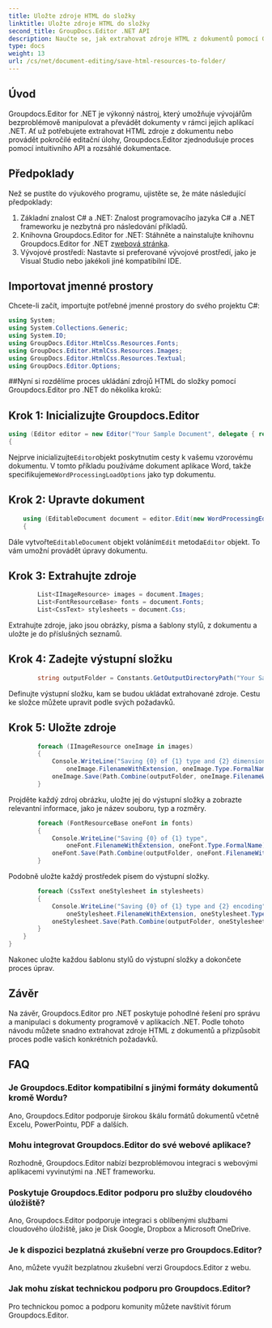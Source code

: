 ```yaml
---
title: Uložte zdroje HTML do složky
linktitle: Uložte zdroje HTML do složky
second_title: GroupDocs.Editor .NET API
description: Naučte se, jak extrahovat zdroje HTML z dokumentů pomocí Groupdocs.Editor pro .NET. Tento komplexní tutoriál poskytuje vývojářům podrobné pokyny.
type: docs
weight: 13
url: /cs/net/document-editing/save-html-resources-to-folder/
---
```

## Úvod
Groupdocs.Editor for .NET je výkonný nástroj, který umožňuje vývojářům bezproblémově manipulovat a převádět dokumenty v rámci jejich aplikací .NET. Ať už potřebujete extrahovat HTML zdroje z dokumentu nebo provádět pokročilé editační úlohy, Groupdocs.Editor zjednodušuje proces pomocí intuitivního API a rozsáhlé dokumentace.
## Předpoklady
Než se pustíte do výukového programu, ujistěte se, že máte následující předpoklady:
1. Základní znalost C# a .NET: Znalost programovacího jazyka C# a .NET frameworku je nezbytná pro následování příkladů.
2.  Knihovna Groupdocs.Editor for .NET: Stáhněte a nainstalujte knihovnu Groupdocs.Editor for .NET z[webová stránka](https://releases.groupdocs.com/editor/net/).
3. Vývojové prostředí: Nastavte si preferované vývojové prostředí, jako je Visual Studio nebo jakékoli jiné kompatibilní IDE.

## Importovat jmenné prostory
Chcete-li začít, importujte potřebné jmenné prostory do svého projektu C#:
```csharp
using System;
using System.Collections.Generic;
using System.IO;
using GroupDocs.Editor.HtmlCss.Resources.Fonts;
using GroupDocs.Editor.HtmlCss.Resources.Images;
using GroupDocs.Editor.HtmlCss.Resources.Textual;
using GroupDocs.Editor.Options;
```
##Nyní si rozdělíme proces ukládání zdrojů HTML do složky pomocí Groupdocs.Editor pro .NET do několika kroků:
## Krok 1: Inicializujte Groupdocs.Editor
```csharp
using (Editor editor = new Editor("Your Sample Document", delegate { return new WordProcessingLoadOptions(); }))
{
```
 Nejprve inicializujte`Editor`objekt poskytnutím cesty k vašemu vzorovému dokumentu. V tomto příkladu používáme dokument aplikace Word, takže specifikujeme`WordProcessingLoadOptions` jako typ dokumentu.
## Krok 2: Upravte dokument
```csharp
	using (EditableDocument document = editor.Edit(new WordProcessingEditOptions()))
	{
```
 Dále vytvořte`EditableDocument` objekt voláním`Edit` metoda`Editor` objekt. To vám umožní provádět úpravy dokumentu.
## Krok 3: Extrahujte zdroje
```csharp
		List<IImageResource> images = document.Images;
		List<FontResourceBase> fonts = document.Fonts;
		List<CssText> stylesheets = document.Css;
```
Extrahujte zdroje, jako jsou obrázky, písma a šablony stylů, z dokumentu a uložte je do příslušných seznamů.
## Krok 4: Zadejte výstupní složku
```csharp
		string outputFolder = Constants.GetOutputDirectoryPath("Your Sample Document");
```
Definujte výstupní složku, kam se budou ukládat extrahované zdroje. Cestu ke složce můžete upravit podle svých požadavků.
## Krok 5: Uložte zdroje
```csharp
		foreach (IImageResource oneImage in images)
		{
			Console.WriteLine("Saving {0} of {1} type and {2} dimensions",
				oneImage.FilenameWithExtension, oneImage.Type.FormalName, oneImage.LinearDimensions);
			oneImage.Save(Path.Combine(outputFolder, oneImage.FilenameWithExtension));
		}
```
Projděte každý zdroj obrázku, uložte jej do výstupní složky a zobrazte relevantní informace, jako je název souboru, typ a rozměry.
```csharp
		foreach (FontResourceBase oneFont in fonts)
		{
			Console.WriteLine("Saving {0} of {1} type",
				oneFont.FilenameWithExtension, oneFont.Type.FormalName);
			oneFont.Save(Path.Combine(outputFolder, oneFont.FilenameWithExtension));
		}
```
Podobně uložte každý prostředek písem do výstupní složky.
```csharp
		foreach (CssText oneStylesheet in stylesheets)
		{
			Console.WriteLine("Saving {0} of {1} type and {2} encoding",
				oneStylesheet.FilenameWithExtension, oneStylesheet.Type.FormalName, oneStylesheet.Encoding);
			oneStylesheet.Save(Path.Combine(outputFolder, oneStylesheet.FilenameWithExtension));
		}
	}
}
```
Nakonec uložte každou šablonu stylů do výstupní složky a dokončete proces úprav.

## Závěr
Na závěr, Groupdocs.Editor pro .NET poskytuje pohodlné řešení pro správu a manipulaci s dokumenty programově v aplikacích .NET. Podle tohoto návodu můžete snadno extrahovat zdroje HTML z dokumentů a přizpůsobit proces podle vašich konkrétních požadavků.
## FAQ
### Je Groupdocs.Editor kompatibilní s jinými formáty dokumentů kromě Wordu?
Ano, Groupdocs.Editor podporuje širokou škálu formátů dokumentů včetně Excelu, PowerPointu, PDF a dalších.
### Mohu integrovat Groupdocs.Editor do své webové aplikace?
Rozhodně, Groupdocs.Editor nabízí bezproblémovou integraci s webovými aplikacemi vyvinutými na .NET frameworku.
### Poskytuje Groupdocs.Editor podporu pro služby cloudového úložiště?
Ano, Groupdocs.Editor podporuje integraci s oblíbenými službami cloudového úložiště, jako je Disk Google, Dropbox a Microsoft OneDrive.
### Je k dispozici bezplatná zkušební verze pro Groupdocs.Editor?
Ano, můžete využít bezplatnou zkušební verzi Groupdocs.Editor z webu.
### Jak mohu získat technickou podporu pro Groupdocs.Editor?
Pro technickou pomoc a podporu komunity můžete navštívit fórum Groupdocs.Editor.